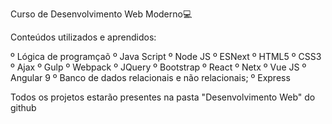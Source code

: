 Curso de Desenvolvimento Web Moderno💻

Conteúdos utilizados e aprendidos:

º Lógica de programçaõ
º Java Script
º Node JS
º ESNext
º HTML5
º CSS3 
º Ajax
º Gulp
º Webpack
º JQuery
º Bootstrap
º React
º Netx
º Vue JS
º Angular 9
º Banco de dados relacionais e não relacionais;
º Express

Todos os projetos estarão presentes na pasta "Desenvolvimento Web" do github